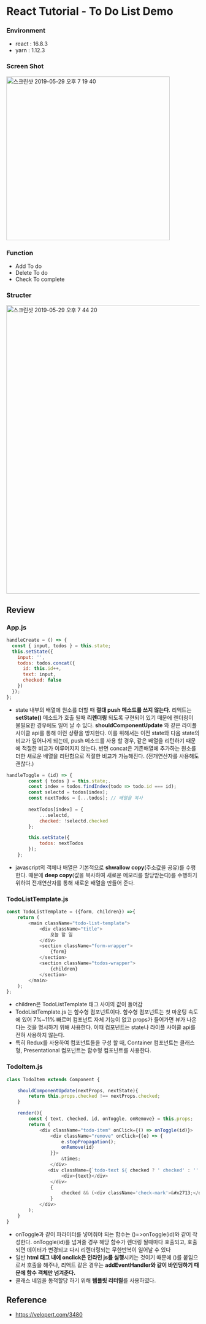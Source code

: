# React Tutorial - To Do List Demo

### Environment
  - react : 16.8.3
  - yarn  : 1.12.3

### Screen Shot 
<img width="426" alt="스크린샷 2019-05-29 오후 7 19 40" src="https://user-images.githubusercontent.com/48513360/58549575-cb33c500-8246-11e9-84d1-b636105ed4c7.png">

### Function
  - Add To do
  - Delete To do
  - Check To complete
  
### Structer
<img width="751" alt="스크린샷 2019-05-29 오후 7 44 20" src="https://user-images.githubusercontent.com/48513360/58551083-3cc14280-824a-11e9-9291-c92cb0c87136.png">
  
## Review

### App.js

```javascript
handleCreate = () => {
  const { input, todos } = this.state;
  this.setState({
    input: '',
    todos: todos.concat({ 
      id: this.id++,
      text: input,
      checked: false
    })
  });
};

```

+ state 내부의 배열에 원소를 더할 때 **절대 push 메소드를 쓰지 않는다**. 리액트는 **setState()** 메소드가 호출 될때 **리렌더링** 되도록 구현되어 있기 때문에 렌더링이 불필요한 경우에도 일어 날 수 있다.  **shouldComponentUpdate** 와 같은 라이플 사이클 api를 통해 이런 상황을 방지한다. 이를 위해서는 이전 state와 다음 state의 비교가 일어나게 되는데, push 메소드를 사용 할 경우, 같은 배열을 리턴하기 때문에 적절한 비교가 이루어지지 않는다. 반면 concat은 기존배열에 추가하는 원소를 더한 새로운 배열을 리턴함으로 적절한 비교가 가능해진다. (전개연산자를 사용해도 괜찮다.)

  

```javascript
handleToggle = (id) => {
        const { todos } = this.state;.
        const index = todos.findIndex(todo => todo.id === id);
        const selectd = todos[index]; 
        const nextTodos = [...todos]; // 배열을 복사
  
        nextTodos[index] = {
            ...selectd,
            checked: !selectd.checked
        };

        this.setState({
            todos: nextTodos
        });
    };
```

+ javascript의 객체나 배열은 기본적으로 **shwallow copy**(주소값을 공유)를 수행한다. 때문에 **deep copy**(값을 복사하여 새로운 메모리를 할당받는다)를 수행하기 위하여 전개연산자를 통해 새로운 배열을 만들어 준다.



### TodoListTemplate.js

```javascript
const TodoListTemplate = ({form, children}) =>{
    return (
        <main className="todo-list-template">
            <div className="title">
                오늘 할 일
            </div>
            <section className="form-wrapper">
                {form}
            </section>
            <section className="todos-wrapper">
                {children}
            </section>
        </main>
    );
};
```

+ children은 TodoListTemplate  태그 사이의 값이 들어감
+ TodoListTemplate.js 는 함수형 컴포넌트이다. 함수형 컴포넌트는 첫 마운팅 속도에 있어 7%~11% 빠르며 컴포넌트 자체 기능이 없고 props가 들어가면 뷰가 나온다는 것을 명시하기 위해 사용한다. 이때 컴포넌트는 state나 라이플 사이클 api를 전혀 사용하지 않는다. 
+ 특히 Redux를 사용하여 컴포넌트들을 구성 할 때, Container 컴포넌트는 클래스형, Presentational 컴포넌트는 함수형 컴포넌트를 사용한다.



### TodoItem.js

```javascript
class TodoItem extends Component {

    shouldComponentUpdate(nextProps, nextState){
        return this.props.checked !== nextProps.checked;
    }

    render(){
        const { text, checked, id, onToggle, onRemove} = this.props;
        return (
            <div className="todo-item" onClick={() => onToggle(id)}>
                <div className="remove" onClick={(e) => {
                    e.stopPropagation();
                    onRemove(id)
                }}>
                    &times;
                </div>
               <div className={`todo-text ${ checked ? ' checked' : '' }`}>
                    <div>{text}</div>
                </div>
                {
                    checked && (<div className='check-mark'>&#x2713;</div> )
                }
            </div>
        );
    }
}
```

+ onToggle과 같이 파라미터를 넣어줘야 되는 함수는 ()=>onToggle(id)와 같이 작성한다. onToggle(id)를 넘겨줄 경우 해당 함수가 렌더링 될때마다 호출되고, 호출되면 데이터가 변경되고 다시 리렌더링되는 무한반복이 일어날 수 있다
+ 일반 **html 태그 내에 onclick은 인라인 js를 실행**시키는 것이기 때문에 ()를 붙임으로서 호출을 해주나, 리액트 같은 경우는 **addEventHandler와 같이 바인딩하기 때문에 함수 객체만 넘겨준다.**
+ 클래스 네임을 동적할당 하기 위해 **템플릿 리터럴**를 사용하였다.


## Reference
- https://velopert.com/3480

